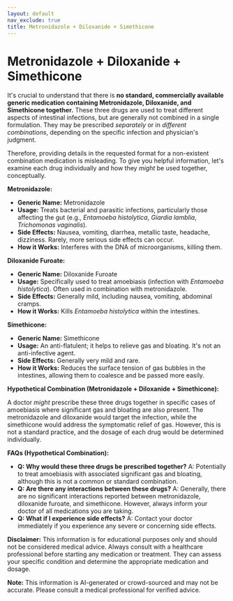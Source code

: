 ```yaml
---
layout: default
nav_exclude: true
title: Metronidazole + Diloxanide + Simethicone
---
```


# Metronidazole + Diloxanide + Simethicone

It's crucial to understand that there is **no standard, commercially available generic medication containing Metronidazole, Diloxanide, and Simethicone together.**  These three drugs are used to treat different aspects of intestinal infections, but are generally not combined in a single formulation. They may be prescribed *separately* or in *different combinations*, depending on the specific infection and physician's judgment.

Therefore, providing details in the requested format for a non-existent combination medication is misleading.  To give you helpful information, let's examine each drug individually and how they *might* be used together, conceptually.

**Metronidazole:**

* **Generic Name:** Metronidazole
* **Usage:** Treats bacterial and parasitic infections, particularly those affecting the gut (e.g., *Entamoeba histolytica*, *Giardia lamblia*, *Trichomonas vaginalis*).
* **Side Effects:** Nausea, vomiting, diarrhea, metallic taste, headache, dizziness.  Rarely, more serious side effects can occur.
* **How it Works:** Interferes with the DNA of microorganisms, killing them.

**Diloxanide Furoate:**

* **Generic Name:** Diloxanide Furoate
* **Usage:** Specifically used to treat amoebiasis (infection with *Entamoeba histolytica*). Often used in combination with metronidazole.
* **Side Effects:** Generally mild, including nausea, vomiting, abdominal cramps.
* **How it Works:** Kills *Entamoeba histolytica* within the intestines.

**Simethicone:**

* **Generic Name:** Simethicone
* **Usage:** An anti-flatulent; it helps to relieve gas and bloating.  It's not an anti-infective agent.
* **Side Effects:** Generally very mild and rare.
* **How it Works:** Reduces the surface tension of gas bubbles in the intestines, allowing them to coalesce and be passed more easily.


**Hypothetical Combination (Metronidazole + Diloxanide + Simethicone):**

A doctor *might* prescribe these three drugs together in specific cases of amoebiasis where significant gas and bloating are also present.  The metronidazole and diloxanide would target the infection, while the simethicone would address the symptomatic relief of gas.  However, this is not a standard practice, and the dosage of each drug would be determined individually.

**FAQs (Hypothetical Combination):**

* **Q: Why would these three drugs be prescribed together?** A:  Potentially to treat amoebiasis with associated significant gas and bloating, although this is not a common or standard combination.
* **Q: Are there any interactions between these drugs?** A:  Generally, there are no significant interactions reported between metronidazole, diloxanide furoate, and simethicone. However, always inform your doctor of all medications you are taking.
* **Q: What if I experience side effects?** A: Contact your doctor immediately if you experience any severe or concerning side effects.


**Disclaimer:** This information is for educational purposes only and should not be considered medical advice.  Always consult with a healthcare professional before starting any medication or treatment.  They can assess your specific condition and determine the appropriate medication and dosage.


**Note:** This information is AI-generated or crowd-sourced and may not be accurate. Please consult a medical professional for verified advice.